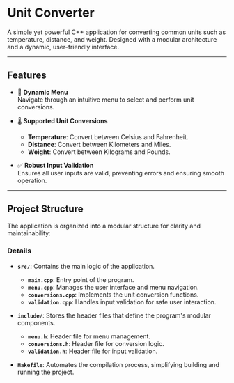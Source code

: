 # **Unit Converter**

A simple yet powerful C++ application for converting common units such as temperature, distance, and weight. Designed with a modular architecture and a dynamic, user-friendly interface.

---

## **Features**
- 🔄 **Dynamic Menu**  
  Navigate through an intuitive menu to select and perform unit conversions.

- 🌡️ **Supported Unit Conversions**  
  - **Temperature**: Convert between Celsius and Fahrenheit.  
  - **Distance**: Convert between Kilometers and Miles.  
  - **Weight**: Convert between Kilograms and Pounds.

- ✅ **Robust Input Validation**  
  Ensures all user inputs are valid, preventing errors and ensuring smooth operation.

---

## **Project Structure**
The application is organized into a modular structure for clarity and maintainability:

### **Details**
- **`src/`**: Contains the main logic of the application.
  - **`main.cpp`**: Entry point of the program.
  - **`menu.cpp`**: Manages the user interface and menu navigation.
  - **`conversions.cpp`**: Implements the unit conversion functions.
  - **`validation.cpp`**: Handles input validation for safe user interaction.
  
- **`include/`**: Stores the header files that define the program's modular components.
  - **`menu.h`**: Header file for menu management.
  - **`conversions.h`**: Header file for conversion logic.
  - **`validation.h`**: Header file for input validation.

- **`Makefile`**: Automates the compilation process, simplifying building and running the project.
